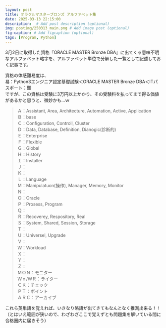 ```yaml
---
layout: post
title: オラクルマスターブロンズ アルファベット集
date: 2025-03-13 22:15:00
description:  # Add post description (optional)
img: postimg/250313_main.png # Add image post (optional)
fig-caption: # Add figcaption (optional)
tags: [Program, Python]
---
```

3月2日に取得した資格『ORACLE MASTER Bronze DBA』に出てくる意味不明なアルファベット略字を、アルファベット単位で分解した一覧として記述しておく記事です。

資格の体感難易度は、<br>
易：Python3エンジニア認定基礎試験＜ORACLE MASTER Bronze DBA＜ITパスポート：難<br>
ですが、この資格は受験に3万円以上かかり、その受験料を払ってまで得る価値があるかと思うと、微妙かも…ｗ

>Ａ：Assistant, Area, Architecture, Automation, Active, Application<br>
>Ｂ：base<br>
>Ｃ：Configuration, Controll, Cluster<br>
>Ｄ：Data, Database, Definition, Dianogic(診断的)<br>
>Ｅ：Enterprise<br>
>Ｆ：Flexible<br>
>Ｇ：Global<br>
>Ｈ：History<br>
>Ｉ：Installer<br>
>Ｊ：<br>
>Ｋ：<br>
>Ｌ：Language<br>
>Ｍ：Manipulatuon(操作), Manager, Memory, Monitor<br>
>Ｎ：<br>
>Ｏ：Oracle<br>
>Ｐ：Prosess, Program<br>
>Ｑ：<br>
>Ｒ：Recoverey, Respository, Real<br>
>Ｓ：System, Shared, Session, Storage<br>
>Ｔ：<br>
>Ｕ：Universel, Upgrade<br>
>Ｖ：<br>
>Ｗ：Workload<br>
>Ｘ：<br>
>Ｙ：<br>
>Ｚ：<br>
>ＭＯＮ：モニター<br>
>Ｗｎ/ＷＲ：ライター<br>
>ＣＫ：チェック<br>
>ＰＴ：ポイント<br>
>ＡＲＣ：アーカイブ

これら英単語を覚えれば、いきなり略語が出てきてもなんとなく推測出来る！！<br>
（とはいえ範囲が狭いので、わざわざここで覚えずとも問題集を解いている間に合格圏内に届きそう）